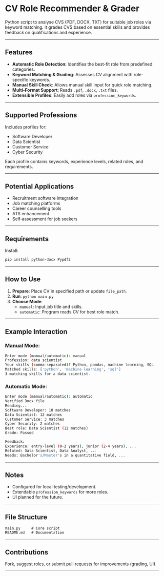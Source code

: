 # CV Role Recommender & Grader

Python script to analyse CVS (PDF, DOCX, TXT) for suitable job roles via keyword matching. It grades CVS based on essential skills and provides feedback on qualifications and experience.

---

## Features

- **Automatic Role Detection**: Identifies the best-fit role from predefined categories.
- **Keyword Matching & Grading**: Assesses CV alignment with role-specific keywords.
- **Manual Skill Check**: Allows manual skill input for quick role matching.
- **Multi-Format Support**: Reads `.pdf`, `.docx`, `.txt` files.
- **Extensible Profiles**: Easily add roles via `profession_keywords`.

---

## Supported Professions

Includes profiles for:

- Software Developer
- Data Scientist
- Customer Service
- Cyber Security

Each profile contains keywords, experience levels, related roles, and requirements.

---

## Potential Applications

- Recruitment software integration
- Job matching platforms
- Career counselling tools
- ATS enhancement
- Self-assessment for job seekers

---

## Requirements

Install:

```bash
pip install python-docx Pypdf2
```

---

## How to Use

1. **Prepare**: Place CV in specified path or update `file_path`.
2. **Run**: `python main.py`
3. **Choose Mode**:
   - `manual`: Input job title and skills.
   - `automatic`: Program reads CV for best role match.

---

## Example Interaction

### Manual Mode:

```bash
Enter mode (manual/automatic): manual
Profession: data scientist
Your skills (comma-separated)? Python, pandas, machine learning, SQL
Matched skills: ['python', 'machine learning', 'sql']
3 matching skills for a data scientist.
```

### Automatic Mode:

```bash
Enter mode (manual/automatic): automatic
Verified Docx file
Reading...
Software Developer: 10 matches
Data Scientist: 12 matches
Customer Service: 3 matches
Cyber Security: 2 matches
Best role: Data Scientist (12 matches)
Grade: Passed

Feedback:
Experience: entry-level (0-2 years), junior (2-4 years), ...
Related: Data Scientist, Data Analyst, ...
Needs: Bachelor's/Master's in a quantitative field, ...
```

---

## Notes

- Configured for local testing/development.
- Extendable `profession_keywords` for more roles.
- UI planned for the future.

---

## File Structure

```
main.py     # Core script
README.md   # Documentation
```

---

## Contributions

Fork, suggest roles, or submit pull requests for improvements (grading, UI).

---

